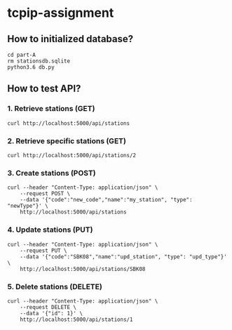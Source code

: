# tcpip-assignment
## How to initialized database?

```
cd part-A
rm stationsdb.sqlite
python3.6 db.py
```

## How to test API?
### 1. Retrieve stations (GET)
```
curl http://localhost:5000/api/stations
```

### 2. Retrieve specific stations (GET)
```
curl http://localhost:5000/api/stations/2
```

### 3. Create stations (POST)
```
curl --header "Content-Type: application/json" \
    --request POST \
    --data '{"code":"new_code","name":"my_station", "type": "newType"}' \
    http://localhost:5000/api/stations
```

### 4. Update stations (PUT)
```
curl --header "Content-Type: application/json" \
    --request PUT \
    --data '{"code":"SBK08","name":"upd_station", "type": "upd_type"}' \
    http://localhost:5000/api/stations/SBK08
```

### 5. Delete stations (DELETE)
```
curl --header "Content-Type: application/json" \
    --request DELETE \
    --data '{"id": 1}' \
    http://localhost:5000/api/stations/1
```